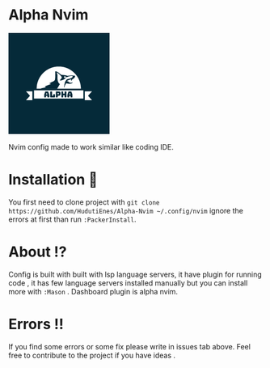 # Alpha Nvim

![logo](assets/logo.png)

Nvim config made to work similar like coding IDE.

# Installation :arrow_down_small:

You first need to clone project with `git clone https://github.com/HudutiEnes/Alpha-Nvim ~/.config/nvim`
ignore the errors at first than run `:PackerInstall`.

# About :interrobang:

Config is built with built with lsp language servers, it have plugin for running code ,
it has few language servers installed manually but you can install more with
`:Mason` . Dashboard plugin is alpha nvim.

# Errors :bangbang:

If you find some errors or some fix please write in issues tab above.
Feel free to contribute to the project if you have ideas .
